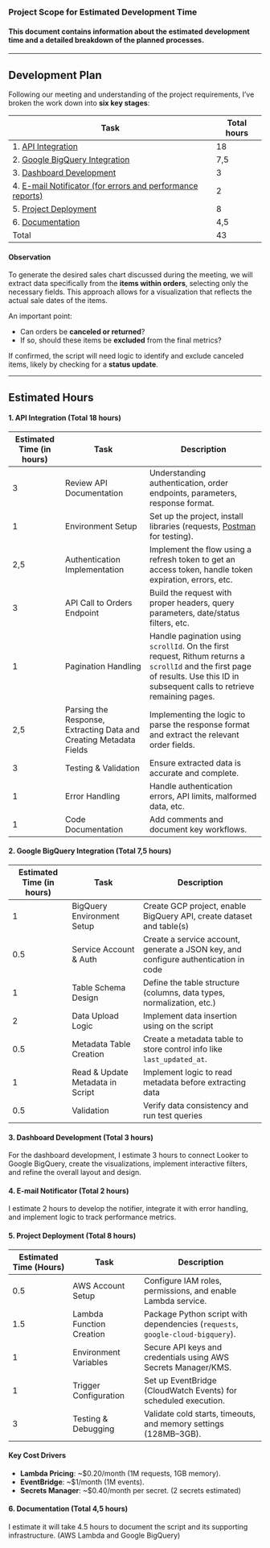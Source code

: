 ### Project Scope for Estimated Development Time

#### This document contains information about the estimated development time and a detailed breakdown of the planned processes.
---

## Development Plan

Following our meeting and understanding of the project requirements, I’ve broken the work down into **six key stages**:

| Task | Total hours |
|----|---|
|1. [API Integration](#api-integration) | 18 |
|2. [Google BigQuery Integration](#gbq) | 7,5 |
|3. [Dashboard Development](#dashboard) | 3 |
|4. [E-mail Notificator (for errors and performance reports)](#email) | 2 |
|5. [Project Deployment](#deploy) | 8 |
|6. [Documentation](#doc) | 4,5 |
| Total | 43 |

#### Observation
To generate the desired sales chart discussed during the meeting, we will extract data specifically from the **items within orders**, selecting only the necessary fields. This approach allows for a visualization that reflects the actual sale dates of the items.

An important point:  
- Can orders be **canceled or returned**?
- If so, should these items be **excluded** from the final metrics?
  
If confirmed, the script will need logic to identify and exclude canceled items, likely by checking for a **status update**.

---

## Estimated Hours
<a id="api-integration"></a>
#### 1. API Integration (Total 18 hours)
 Estimated Time (in hours) | Task                                                               | Description                                                                                                                                                                       
---------------------------|--------------------------------------------------------------------|-----------------------------------------------------------------------------------------------------------------------------------------------------------------------------------
 3                         | Review API Documentation                                           | Understanding authentication, order endpoints, parameters, response format.                                                                                                       
 1                         | Environment Setup                                                  | Set up the project, install libraries (requests, [Postman](https://www.postman.com/) for testing).                                                                                                            
 2,5                       | Authentication Implementation                                      | Implement the flow using a refresh token to get an access token, handle token expiration, errors, etc.                                                                            
 3                         | API Call to Orders Endpoint                                        | Build the request with proper headers, query parameters, date/status filters, etc.                                                                                                
 1                         | Pagination Handling                                                | Handle pagination using `scrollId`. On the first request, Rithum returns a `scrollId` and the first page of results. Use this ID in subsequent calls to retrieve remaining pages. 
 2,5                       | Parsing the Response, Extracting Data and Creating Metadata Fields | Implementing the logic to parse the response format and extract the relevant order fields.                                                                                        
 3                         | Testing & Validation                                               | Ensure extracted data is accurate and complete.                                                                                                                                   
 1                         | Error Handling                                                     | Handle authentication errors, API limits, malformed data, etc.                                                                                                                    
 1                         | Code Documentation                                                 | Add comments and document key workflows.                                                                                                                                          

<a id="gbq"></a>
#### 2. Google BigQuery Integration  (Total 7,5 hours)

| Estimated Time (in hours)  | Task                           | Description                                                                                      |
|-----------------|--------------------------------|--------------------------------------------------------------------------------------------------|
| 1     | BigQuery Environment Setup   | Create GCP project, enable BigQuery API, create dataset and table(s)                               |
| 0.5      | Service Account & Auth       | Create a service account, generate a JSON key, and configure authentication in code                |
| 1       | Table Schema Design          | Define the table structure (columns, data types, normalization, etc.)                              |
| 2   | Data Upload Logic            | Implement data insertion using on the script |
| 0.5     | Metadata Table Creation            | Create a metadata table to store control info like `last_updated_at`.                 |
| 1     | Read & Update Metadata in Script   | Implement logic to read metadata before extracting data  |
| 0.5   | Validation  | Verify data consistency and run test queries                                                       |

<a id="dashboard"></a>
#### 3. Dashboard Development (Total 3 hours)
For the dashboard development, I estimate 3 hours to connect Looker to Google BigQuery, create the visualizations, implement interactive filters, and refine the overall layout and design.

<a id="email"></a>
#### 4. E-mail Notificator (Total 2 hours)
I estimate 2 hours to develop the notifier, integrate it with error handling, and implement logic to track performance metrics. 

<a id="deploy"></a>
#### 5. Project Deployment (Total 8 hours)

| **Estimated Time (Hours)** | **Task**                          | **Description**                                                                 |
|---------------------------|------------------------------------|---------------------------------------------------------------------------|
| 0.5                    | AWS Account Setup           | Configure IAM roles, permissions, and enable Lambda service.              |
| 1.5                     | Lambda Function Creation    | Package Python script with dependencies (`requests`, `google-cloud-bigquery`). |
| 1                       | Environment Variables       | Secure API keys and credentials using AWS Secrets Manager/KMS.            |
| 1                     | Trigger Configuration       | Set up EventBridge (CloudWatch Events) for scheduled execution.          |
| 3                     | Testing & Debugging         | Validate cold starts, timeouts, and memory settings (128MB–3GB).         |

#### **Key Cost Drivers**
- **Lambda Pricing**: ~$0.20/month (1M requests, 1GB memory).  
- **EventBridge**: ~$1/month (1M events).  
- **Secrets Manager**: ~$0.40/month per secret. (2 secrets estimated)

<a id="doc"></a>
#### 6. Documentation (Total 4,5 hours)
I estimate it will take 4.5 hours to document the script and its supporting infrastructure. (AWS Lambda and Google BigQuery) 
